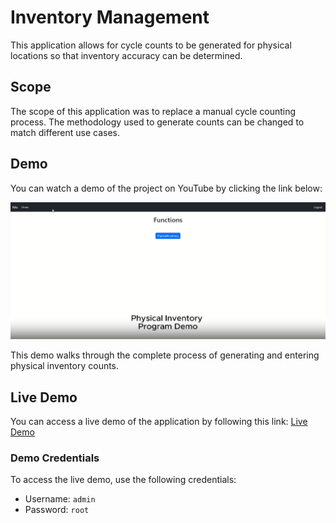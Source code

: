 # Inventory Management

This application allows for cycle counts to be generated for physical locations so that inventory accuracy can be determined.

## Scope

The scope of this application was to replace a manual cycle counting process. The methodology used to generate counts can be changed to match different use cases.

## Demo

You can watch a demo of the project on YouTube by clicking the link below:

[![Watch the Demo](thumbnail.png)](https://www.capcut.com/presentation/7294332912328114182?workspaceId=7294322587080114181)

This demo walks through the complete process of generating and entering physical inventory counts.

## Live Demo

You can access a live demo of the application by following this link: [Live Demo](https://web-production-bfb5.up.railway.app)

### Demo Credentials

To access the live demo, use the following credentials:

- Username: `admin`
- Password: `root`
